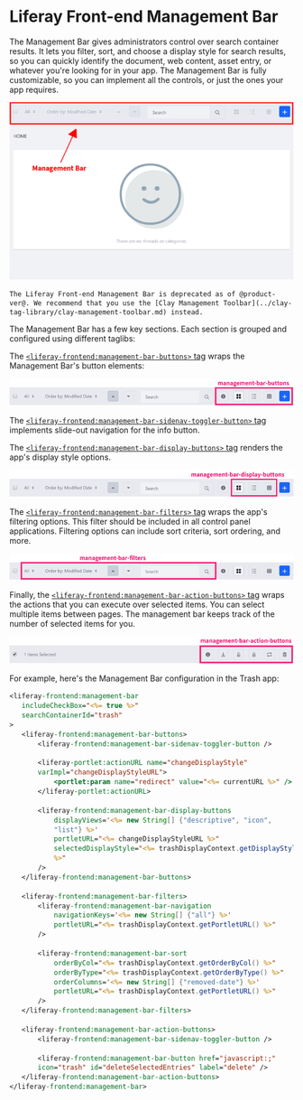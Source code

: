# Liferay Front-end Management Bar

The Management Bar gives administrators control over search container results. It lets you filter, sort, and choose a display style for search results, so you can quickly identify the document, web content, asset entry, or whatever you're looking for in your app. The Management Bar is fully customizable, so you can implement all the controls, or just the ones your app requires. 

![The Management Bar lets the user customize how the app displays content.](./liferay-frontend-management-bar/images/01.png)

```{note}
The Liferay Front-end Management Bar is deprecated as of @product-ver@. We recommend that you use the [Clay Management Toolbar](../clay-tag-library/clay-management-toolbar.md) instead.
```

The Management Bar has a few key sections. Each section is grouped and configured using different taglibs:

The [`<liferay-frontend:management-bar-buttons>` tag](https://docs.liferay.com/ce/apps/frontend-taglib/latest/taglibdocs/liferay-frontend/management-bar-buttons.html) wraps the Management Bar's button elements:

![The `management-bar-buttons` tag contains the Management Bar's main buttons.](./liferay-frontend-management-bar/images/02.png)

The [`<liferay-frontend:management-bar-sidenav-toggler-button>` tag](https://docs.liferay.com/ce/apps/frontend-taglib/latest/taglibdocs/liferay-frontend/management-bar-sidenav-toggler-button.html)  implements slide-out navigation for the info button.

The [`<liferay-frontend:management-bar-display-buttons>` tag](https://docs.liferay.com/ce/apps/frontend-taglib/latest/taglibdocs/liferay-frontend/management-bar-display-buttons.html) renders the app's display style options.

![The `management-bar-display-buttons` tag contains the content's display options.](./liferay-frontend-management-bar/images/03.png)

The [`<liferay-frontend:management-bar-filters>` tag](https://docs.liferay.com/ce/apps/frontend-taglib/latest/taglibdocs/liferay-frontend/management-bar-filters.html) wraps the app's filtering options. This filter should be included in all control  panel applications. Filtering options can include sort criteria, sort ordering, and more. 

![The `management-bar-filters` tag contains the content filtering options.](./liferay-frontend-management-bar/images/04.png)

Finally, the [`<liferay-frontend:management-bar-action-buttons>` tag](https://docs.liferay.com/ce/apps/frontend-taglib/latest/taglibdocs/liferay-frontend/management-bar-action-buttons.html) wraps the actions that you can execute over selected items. You can select multiple items between pages. The management bar keeps track of the number of selected items for you. 

![The management bar keeps track of the items selected and displays the actions to execute on them.](./liferay-frontend-management-bar/images/05.png)

For example, here's the Management Bar configuration in the Trash app:

```jsp
<liferay-frontend:management-bar
   includeCheckBox="<%= true %>"
   searchContainerId="trash"
>
   <liferay-frontend:management-bar-buttons>
       <liferay-frontend:management-bar-sidenav-toggler-button />

       <liferay-portlet:actionURL name="changeDisplayStyle"
       varImpl="changeDisplayStyleURL">
           <portlet:param name="redirect" value="<%= currentURL %>" />
       </liferay-portlet:actionURL>

       <liferay-frontend:management-bar-display-buttons
           displayViews='<%= new String[] {"descriptive", "icon",
           "list"} %>'
           portletURL="<%= changeDisplayStyleURL %>"
           selectedDisplayStyle="<%= trashDisplayContext.getDisplayStyle()
           %>"
       />
   </liferay-frontend:management-bar-buttons>

   <liferay-frontend:management-bar-filters>
       <liferay-frontend:management-bar-navigation
           navigationKeys='<%= new String[] {"all"} %>'
           portletURL="<%= trashDisplayContext.getPortletURL() %>"
       />

       <liferay-frontend:management-bar-sort
           orderByCol="<%= trashDisplayContext.getOrderByCol() %>"
           orderByType="<%= trashDisplayContext.getOrderByType() %>"
           orderColumns='<%= new String[] {"removed-date"} %>'
           portletURL="<%= trashDisplayContext.getPortletURL() %>"
       />
   </liferay-frontend:management-bar-filters>

   <liferay-frontend:management-bar-action-buttons>
       <liferay-frontend:management-bar-sidenav-toggler-button />

       <liferay-frontend:management-bar-button href="javascript:;"
       icon="trash" id="deleteSelectedEntries" label="delete" />
   </liferay-frontend:management-bar-action-buttons>
</liferay-frontend:management-bar>
```